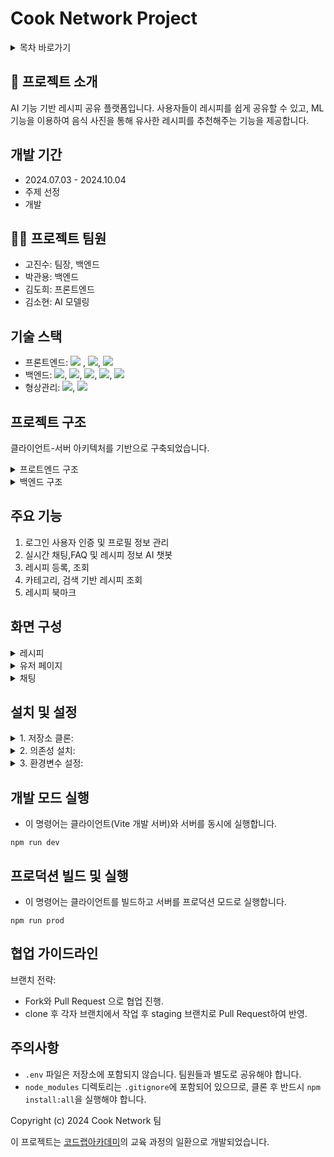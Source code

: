 # Cook Network Project

<details>
<summary>목차 바로가기</summary>
<div markdown="1">

1. [프로젝트 소개](https://github.com/JINSUKO/CookNetwork?tab=readme-ov-file#-프로젝트-소개)
2. [개발 기간](https://github.com/JINSUKO/CookNetwork?tab=readme-ov-file#개발-기간)
3. [프로젝트 팀원](https://github.com/JINSUKO/CookNetwork?tab=readme-ov-file#%EF%B8%8F-프로젝트-팀원)
4. [기술 스택](https://github.com/JINSUKO/CookNetwork?tab=readme-ov-file#기술-스택)
5. [프로젝트 구조](https://github.com/JINSUKO/CookNetwork?tab=readme-ov-file#프로젝트-구조)
   - 프론트엔드 구조
   - 백엔드 구조
6. [주요 기능](https://github.com/JINSUKO/CookNetwork?tab=readme-ov-file#주요-기능)
7. [화면 구성](https://github.com/JINSUKO/CookNetwork?tab=readme-ov-file#화면-구성)
8. [설치 및 설정](https://github.com/JINSUKO/CookNetwork?tab=readme-ov-file#설치-및-설정)
9. [개발 모드 실행](https://github.com/JINSUKO/CookNetwork?tab=readme-ov-file#개발-모드-실행)
10. [프로덕션 빌드 및 실행](https://github.com/JINSUKO/CookNetwork?tab=readme-ov-file#프로덕션-빌드-및-실행)
11. [협업 가이드라인](https://github.com/JINSUKO/CookNetwork?tab=readme-ov-file#협업-가이드라인)
12. [주의사항](https://github.com/JINSUKO/CookNetwork?tab=readme-ov-file#주의사항)


</div>
</details>

## 📝 프로젝트 소개

 AI 기능 기반 레시피 공유 플랫폼입니다. 사용자들이 레시피를 쉽게 공유할 수 있고, ML 기능을 이용하여 음식 사진을 통해 유사한 레시피를 추천해주는 기능을 제공합니다.

## 개발 기간

 - 2024.07.03 - 2024.10.04
 - 주제 선정
 - 개발

## 💁‍♂️ 프로젝트 팀원

- 고진수: 팀장, 백엔드
- 박관용: 백엔드
- 김도희: 프론트엔드
- 김소현: AI 모델링

## 기술 스택

- 프론트엔드: <img src="https://img.shields.io/badge/JavaScript-F7DF1E?style=flat-square&logo=JavaScript&logoColor=white"> , <img src="https://img.shields.io/badge/React-61DAFB?style=flat-square&logo=React&logoColor=white">, <img src="https://img.shields.io/badge/Vite-646CFF?style=flat-square&logo=Vite&logoColor=white">
- 백엔드: <img src="https://img.shields.io/badge/JavaScript-F7DF1E?style=flat-square&logo=JavaScript&logoColor=white">, <img src="https://img.shields.io/badge/Node.js-5FA04E?style=flat-square&logo=Node.js&logoColor=white">, <img src="https://img.shields.io/badge/Express.js-000000?style=flat-square&logo=Express&logoColor=white">, <img src="https://img.shields.io/badge/Python-3776AB?style=flat-square&logo=Python&logoColor=white">, <img src="https://img.shields.io/badge/FastAPI-009688?style=flat-square&logo=FastAPI&logoColor=white">
- 형상관리: <img src="https://img.shields.io/badge/Git-F05032?style=flat-square&logo=Git&logoColor=white">, <img src="https://img.shields.io/badge/GitHub-181717?style=flat-square&logo=GitHub&logoColor=white">

## 프로젝트 구조

클라이언트-서버 아키텍처를 기반으로 구축되었습니다.

<details>
<summary>프로트엔드 구조</summary>
<div markdown="1">

```
1. 프론트:
   - vite
   - React.js
   - react-bootstrap

2. 주요 컴포넌트:
   - 레이아웃 관련 컴포넌트
   - 데이터 표시 컴포넌트: 배너 슬라이드, 레시피 캐러셀, 검색 결과 표시 등
   - 사용자 인터페이스 컴포넌트: 검색 바, 사용자 정보 모달, 사용자 이름 수정 등

3. 페이지 컴포넌트:
   - 로그인/회원가입 페이지
   - 레시피 상세 페이지
   - 레시피 목록 페이지
   - 사용자 마이페이지
   - 채팅 모달 페이지

4. 상태 관리 및 API 통신:
   - Fetch API를 사용한 인터셉터 큐를 구현하여 토큰 인증 요청을 관리
```

</div>
</details>

<details>
<summary>백엔드 구조</summary>
<div markdown="1">

```
1. 서버:
   - Node.js와 Express.js 프레임워크
   - Python과 FastAPi를 사용하여 구현

2. 데이터베이스:
MariaDB: 주요 정보 관리
   - 사용자 정보
   - 레시피 정보
   - 카테고리
   - 재료
   - 북마크
   - 채팅 메시지

Redis Cloud:
   - 로그인 토큰 정보 관리

Cloudinary:
   - 이미지 파일 저장 및 제공

3. 주요 모듈:
   - 인증 관련 모듈: JWT 및 Redis Cloud를 이용한 유저 인증, Nodemailer 회원가입 인증
   - 채팅 모듈: socket.io 실시간 채팅, OpenAI와 LangChain API를 이용한 채팅 봇
   - 라우터 모듈: 서버 로직 API 구현
   - 이미지 관리 모듈: Cloudinary 서비스로 이미지 파일 관리

4. API 엔드포인트:
   - 사용자 관리: 회원가입, 로그인, 로그아웃, 유저정보 업데이트
   - 레시피 관리: 레시피 조회, 검색, 카테고리별 조회, 등록
   - 카테고리 관리: 카테고리 조회 및 사용자별 카테고리 설정
```

</div>
</details>

## 주요 기능

1. 로그인 사용자 인증 및 프로필 정보 관리
2. 실시간 채팅,FAQ 및 레시피 정보 AI 챗봇
3. 레시피 등록, 조회
4. 카테고리, 검색 기반 레시피 조회
5. 레시피 북마크


## 화면 구성

<details>
<summary>레시피</summary>
<div markdown="1">

|화면 명|화면 명|
|:---:|:---:|
|<img src=""/>|<img src=""/>|
|화면에 대한 설명을 입력합니다.|화면에 대한 설명을 입력합니다.|


|화면 명|
|:---:|
|<img src=""/>|
|화면에 대한 설명을 입력합니다.|

</div>
</details>

<details>
<summary>유저 페이지</summary>
<div markdown="1">

|화면 명|화면 명|
|:---:|:---:|
|<img src=""/>|<img src=""/>|
|화면에 대한 설명을 입력합니다.|화면에 대한 설명을 입력합니다.|


|화면 명|
|:---:|
|<img src=""/>|
|화면에 대한 설명을 입력합니다.|

</div>
</details>

<details>
<summary>채팅</summary>
<div markdown="1">

|화면 명|화면 명|
|:---:|:---:|
|<img src=""/>|<img src=""/>|
|화면에 대한 설명을 입력합니다.|화면에 대한 설명을 입력합니다.|


|화면 명|
|:---:|
|<img src=""/>|
|화면에 대한 설명을 입력합니다.|

<details>
<summary>관리자</summary>
<div markdown="1">

|화면 명|화면 명|
|:---:|:---:|
|<img src=""/>|<img src=""/>|
|화면에 대한 설명을 입력합니다.|화면에 대한 설명을 입력합니다.|


|화면 명|
|:---:|
|<img src=""/>|
|화면에 대한 설명을 입력합니다.|

</div>
</details>

</div>
</details>

## 설치 및 설정

<details>
<summary>1. 저장소 클론:</summary>
<div markdown="1">

```
# 본인 깃허브로 프로젝트 Fork
git clone https://github.com/[본인 GitHub]/CookNetwork.git
cd ./CookNetwork
git checkout -b [개인 작업 branch 이름]
```

</div>
</details>

<details>
<summary>2. 의존성 설치:</summary>
<div markdown="1">

```
# server 와 client의 npm 의존성이 명렁어 하나로 모두 설치된다.
npm run install:all --force

# ai의 파이썬 라이브러리는 수동으로 설치해야함.
cd ./ai
pip install --no-cache-dir fastapi uvicorn
pip install --no-cache-dir python-dotenv langchain langchain-openai langchain-community faiss-cpu pydantic python-multipart
```

</div>
</details>

<details>
<summary>3. 환경변수 설정:</summary>
<div markdown="1">

```
CookNetwork
├── ai
│   └── .env
├── client
│   └── .env.local
├── .env
├── .env.gmail
└── .env.local

# ./ai/.env - 렝체인(LangChain)과 OpenAI 모델 사용을 위한 키 설정이 있습니다.
OPENAI_API_KEY=
LANGCHAIN_TRACING_V2=true
LANGCHAIN_ENDPOINT=https://api.smith.langchain.com
LANGCHAIN_API_KEY=
LANGCHAIN_PROJECT=

# ./client/.env.local - API 요청을 위한 URL 주소가 있습니다.
VITE_HOST_IP=http://localhost:3000
VITE_AI_HOST_IP=http://127.0.0.1:3000

# ./server/.env - JWT 토큰 생성을 위한 키 설정이 있습니다.
SECRET_KEY_ACCESS=
SECRET_KEY_REFRESH=

# ./server/.env.local - 데이터 접속을 위한 API 키 설정이 있습니다.
SQL_HOST=
SQL_PORT=
SQL_USER=
SQL_PW=
SQL_DB=

CLOUDINARY_NAME=
CLOUDINARY_API_KEY=
CLOUDINARY_SECRET_KEY=

#./server/.env.gmail - 이메일 전송을 위한 API 키 설정이 있습니다.
HOST_SERVICE=gmail
GMAIL_EMAIL=
GMAIL_PASSWORD=
```
   
</div>
</details>


## 개발 모드 실행 

- 이 명령어는 클라이언트(Vite 개발 서버)와 서버를 동시에 실행합니다.

```
npm run dev
```

## 프로덕션 빌드 및 실행

- 이 명령어는 클라이언트를 빌드하고 서버를 프로덕션 모드로 실행합니다.

```
npm run prod
```

## 협업 가이드라인

브랜치 전략:
- Fork와 Pull Request 으로 협업 진행.
- clone 후 각자 브랜치에서 작업 후 staging 브랜치로 Pull Request하여 반영.

## 주의사항

- `.env` 파일은 저장소에 포함되지 않습니다. 팀원들과 별도로 공유해야 합니다.
- `node_modules` 디렉토리는 `.gitignore`에 포함되어 있으므로, 클론 후 반드시 `npm install:all`을 실행해야 합니다.


Copyright (c) 2024 Cook Network 팀

이 프로젝트는 [코드랩아카데미](https://www.codelabit.co.kr/)의 교육 과정의 일환으로 개발되었습니다.
